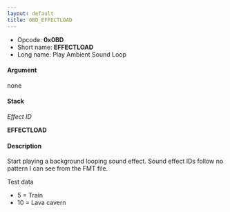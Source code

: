 ```yaml
---
layout: default
title: 0BD_EFFECTLOAD
---
```


-   Opcode: **0x0BD**
-   Short name: **EFFECTLOAD**
-   Long name: Play Ambient Sound Loop

#### Argument

none

#### Stack

  
*Effect ID*

**EFFECTLOAD**

#### Description

Start playing a background looping sound effect. Sound effect IDs follow no pattern I can see from the FMT file.

  
Test data

-   5 = Train
-   10 = Lava cavern
